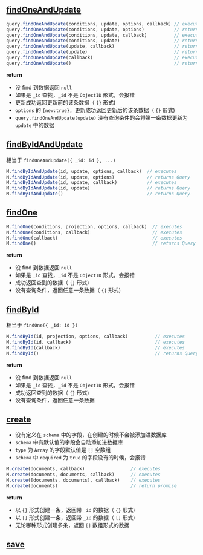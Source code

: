 ## [findOneAndUpdate](http://www.mongoosejs.net/docs/api.html#query_Query-findOneAndUpdate)


```javascript
query.findOneAndUpdate(conditions, update, options, callback) // executes
query.findOneAndUpdate(conditions, update, options)           // returns Query
query.findOneAndUpdate(conditions, update, callback)          // executes
query.findOneAndUpdate(conditions, update)                    // returns Query
query.findOneAndUpdate(update, callback)                      // returns Query
query.findOneAndUpdate(update)                                // returns Query
query.findOneAndUpdate(callback)                              // executes
query.findOneAndUpdate()                                      // returns Query
```

**return**

- 没 find 到数据返回 `null`
- 如果是 `_id` 查找，`_id` 不是 `ObjectID` 形式，会报错
- 更新成功返回更新前的该条数据（ `{}` 形式)
- `options` 的 `{new:true}`，更新成功返回更新后的该条数据（ `{}` 形式)
- `query.findOneAndUpdate(update)` 没有查询条件的会将第一条数据更新为 `update` 中的数据


## [findByIdAndUpdate](http://www.mongoosejs.net/docs/api.html#findbyidandupdate_findByIdAndUpdate)

相当于 `findOneAndUpdate({ _id: id }, ...)`

```javascript
M.findByIdAndUpdate(id, update, options, callback)  // executes
M.findByIdAndUpdate(id, update, options)            // returns Query
M.findByIdAndUpdate(id, update, callback)           // executes
M.findByIdAndUpdate(id, update)                     // returns Query
M.findByIdAndUpdate()                               // returns Query
```

## [findOne](http://www.mongoosejs.net/docs/api.html#findone_findOne)


```javascript
M.findOne(conditions, projection, options, callback)  // executes
M.findOne(conditions, callback)                       // executes
M.findOne(callback)                                   // executes
M.findOne()                                           // returns Query
```

**return**

- 没 find 到数据返回 `null`
- 如果是 `_id` 查找，`_id` 不是 `ObjectID` 形式，会报错
- 成功返回查到的数据（ `{}` 形式)
- 没有查询条件，返回任意一条数据（ `{}` 形式)

## [findById](http://www.mongoosejs.net/docs/api.html#findbyid_findById)

相当于 `findOne({ _id: id })`

```javascript
M.findById(id, projection, options, callback)          // executes
M.findById(id, callback)                               // executes
M.findById(callback)                                   // executes
M.findById()                                           // returns Query
```

**return**

- 没 find 到数据返回 `null`
- 如果是 `_id` 查找，`_id` 不是 `ObjectID` 形式，会报错
- 成功返回查到的数据（ `{}` 形式)
- 没有查询条件，返回任意一条数据

## [create](http://www.mongoosejs.net/docs/api.html#create_create)

- 没有定义在 `schema` 中的字段，在创建的时候不会被添加进数据库
- `schema` 中有默认值的字段会自动添加进数据库
- `type` 为 `Array` 的字段默认值是 `[]` 空数组
- `schema` 中 `required` 为 `true` 的字段没有的时候，会报错

```javascript
M.create(documents, callback)                 // executes
M.create(documents, documents, callback)      // executes
M.create([documents, documents], callback)    // executes
M.create(documents)                           // return promise
```

**return**

- 以 `{}` 形式创建一条，返回带 `_id` 的数据（ `{}` 形式)
- 以 `[]` 形式创建一条，返回带 `_id` 的数据（ `[]` 形式)
- 无论哪种形式创建多条，返回 `[]` 数组形式的数据

## [save]()











